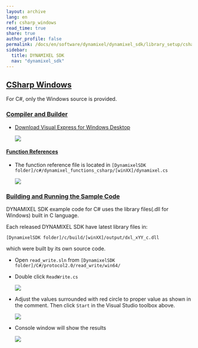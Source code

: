 ```yaml
---
layout: archive
lang: en
ref: csharp_windows
read_time: true
share: true
author_profile: false
permalink: /docs/en/software/dynamixel/dynamixel_sdk/library_setup/csharp_windows/
sidebar:
  title: DYNAMIXEL SDK
  nav: "dynamixel_sdk"
---
```


<style>body {counter-reset: h1 4 !important;}</style>
<div style="counter-reset: h2 6"></div>

<!--[dummy Header 1]>
  <h1 id="library-setup"><a href="#library-setup">Library Setup</a></h1>
<![end dummy Header 1]-->

## [CSharp Windows](#csharp-windows)

For C#, only the Windows source is provided.

### [Compiler and Builder](#compiler-and-builder)

* [Download Visual Express for Windows Desktop](https://www.visualstudio.com/en-us/products/visual-studio-express-vs.aspx)

  ![](/assets/images/sw/sdk/dynamixel_sdk/library_setup/csharp/vs.png)

#### [Function References](#function-references)

* The function reference file is located in `[DynamixelSDK folder]/c#/dynamixel_functions_csharp/[winXX]/dynamixel.cs`

  ![](/assets/images/sw/sdk/dynamixel_sdk/library_setup/csharp/windows/library_file/1.png)

### [Building and Running the Sample Code](#building-and-running-the-sample-code)

DYNAMIXEL SDK example code for C# uses the library files(.dll for Windows) built in C language.

Each released DYNAMIXEL SDK have latest library files in:

`[DynamixelSDK folder]/c/build/[winXX]/output/dxl_xYY_c.dll`

which were built by its own source code.

* Open `read_write.sln` from `[DynamixelSDK folder]/C#/protocol2.0/read_write/win64/`

* Double click `ReadWrite.cs`

  ![](/assets/images/sw/sdk/dynamixel_sdk/library_setup/csharp/windows/sample_code/1.png)

* Adjust the values surrounded with red circle to proper value as shown in the comment. Then click `Start` in the Visual Studio toolbox above.

  ![](/assets/images/sw/sdk/dynamixel_sdk/library_setup/csharp/windows/sample_code/2.png)

* Console window will show the results

  ![](/assets/images/sw/sdk/dynamixel_sdk/library_setup/csharp/windows/sample_code/4.png)
